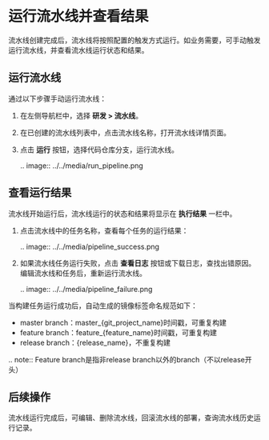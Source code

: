 # 运行流水线并查看结果

流水线创建完成后，流水线将按照配置的触发方式运行。如业务需要，可手动触发运行流水线，并查看流水线运行状态和结果。

## 运行流水线

通过以下步骤手动运行流水线：

1. 在左侧导航栏中，选择 **研发 > 流水线**。

2. 在已创建的流水线列表中，点击流水线名称，打开流水线详情页面。

3. 点击 **运行** 按钮，选择代码仓库分支，运行流水线。

   .. image:: ../../media/run_pipeline.png


## 查看运行结果

流水线开始运行后，流水线运行的状态和结果将显示在 **执行结果** 一栏中。

1. 点击流水线中的任务名称，查看每个任务的运行结果：

   .. image:: ../../media/pipeline_success.png

2. 如果流水线任务运行失败，点击 **查看日志** 按钮或下载日志，查找出错原因。编辑流水线和任务后，重新运行流水线。

   .. image:: ../../media/pipeline_failure.png

当构建任务运行成功后，自动生成的镜像标签命名规范如下：

- master branch：master_{git_project_name}时间戳，可重复构建
- feature branch：feature_{feature_name}时间戳，可重复构建
- release branch：{release_name}，不重复构建

.. note:: Feature branch是指非release branch以外的branch（不以release开头）

## 后续操作

流水线运行完成后，可编辑、删除流水线，回滚流水线的部署，查询流水线历史运行记录。

<!--end-->